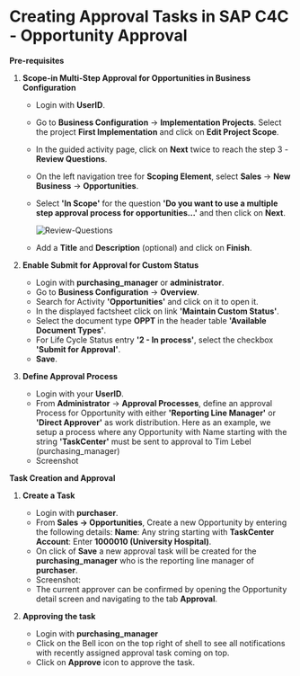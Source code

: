 
# Creating Approval Tasks in SAP C4C - Opportunity Approval

**Pre-requisites**

1. **Scope-in Multi-Step Approval for Opportunities in Business Configuration**

    * Login with **UserID**.
    * Go to **Business Configuration** → **Implementation Projects**. Select the project **First Implementation** and click on **Edit Project Scope**.
    * In the guided activity page, click on **Next** twice to reach the step 3 - **Review Questions**.
    * On the left navigation tree for **Scoping Element**, select **Sales** → **New Business** → **Opportunities**.
    * Select **'In Scope'** for the question **'Do you want to use a multiple step approval process for opportunities...'** and then click on **Next**.
    
      ![Review-Questions](cloud-for-customer/Complete-project-setup.png)
      
    * Add a **Title** and **Description** (optional) and click on **Finish**.


2. **Enable Submit for Approval for Custom Status**

    * Login with **purchasing_manager** or **administrator**.
    * Go to **Business Configuration** → **Overview**.
    * Search for  Activity **'Opportunities'** and click on it to open it.
    * In the displayed factsheet click on link **'Maintain Custom Status'**.
    * Select the document type **OPPT** in the header table **'Available Document Types'**.
    * For Life Cycle Status entry **'2 - In process'**, select the checkbox **'Submit for Approval'**.
    * **Save**.


3. **Define Approval Process**

    * Login with your **UserID**.
    * From **Administrator** → **Approval Processes**, define an approval Process for Opportunity with either **'Reporting Line Manager'** or **'Direct Approver'** as work distribution. Here as an example, we setup a process where any Opportunity with Name starting with the string **'TaskCenter'** must be sent to approval to Tim Lebel (purchasing_manager)
    * Screenshot 


**Task Creation and Approval**

1. **Create a Task**

    * Login with **purchaser**.
    * From **Sales → Opportunities**, Create a new Opportunity by entering the following details:
    **Name**: Any string starting with **TaskCenter**
    **Account**: Enter **1000010 (University Hospital)**.
    * On click of **Save** a new approval task will be created for the **purchasing_manager** who is the reporting line manager of **purchaser**. 
    * Screenshot: 
    * The current approver can be confirmed by opening the Opportunity detail screen and navigating to the tab **Approval**.


2. **Approving the task**

    * Login with **purchasing_manager**
    * Click on the Bell icon on the top right of shell to see all notifications with recently assigned approval task coming on top.
    * Click on **Approve** icon to approve the task.
